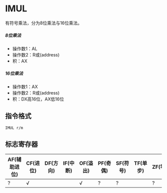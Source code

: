 # IMUL
有符号乘法，分为8位乘法与16位乘法。

##### 8位乘法
- 操作数1：AL
- 操作数2：R或(address)
- 积：AX

##### 16位乘法
- 操作数1：AX
- 操作数2：R或(address)
- 积：DX高16位，AX低16位

## 指令格式
```
IMUL r/m
```

## 标志寄存器
| AF(辅助进位) | CF(进位) | DF(方向) | IF(中断) | OF(溢出) | PF(奇偶) | SF(符号) | TF(单步) | ZF(零) |
|---|---|---|---|---|---|---|---|---|
| ? | √ |  |  | √ | ? | ? |  | ? |